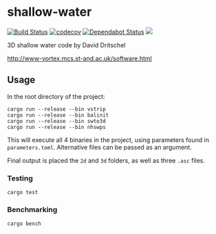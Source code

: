 # shallow-water

[![Build Status](https://travis-ci.org/rse-standrewscs/shallow-water.svg)](https://travis-ci.org/rse-standrewscs/shallow-water)
[![codecov](https://codecov.io/gh/rse-standrewscs/shallow-water/branch/master/graph/badge.svg)](https://codecov.io/gh/rse-standrewscs/shallow-water)
[![Dependabot Status](https://api.dependabot.com/badges/status?host=github&repo=rse-standrewscs/shallow-water)](https://dependabot.com)
[![](https://tokei.rs/b1/github/rse-standrewscs/shallow-water)](https://github.com/XAMPPRocky/tokei)

3D shallow water code by David Dritschel

http://www-vortex.mcs.st-and.ac.uk/software.html

## Usage

In the root directory of the project:

```
cargo run --release --bin vstrip
cargo run --release --bin balinit
cargo run --release --bin swto3d
cargo run --release --bin nhswps
```

This will execute all 4 binaries in the project, using parameters found in `parameters.toml`. Alternative files can be passed as an argument.

Final output is placed the `2d` and `3d` folders, as well as three `.asc` files.

### Testing

```
cargo test
```

### Benchmarking

```
cargo bench
```
